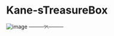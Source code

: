 # Kane-sTreasureBox
![image](https://github.com/user-attachments/assets/f41253cd-d5a3-4525-9b70-ecd463b3e91d)
        ────୨ৎ────
